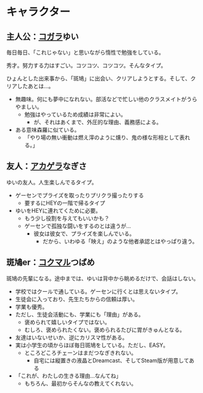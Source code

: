 # キャラクター

## 主人公：[コガラ](https://torinozukan.net/kogara.php)ゆい

毎日毎日、「これじゃない」と思いながら惰性で勉強をしている。

秀才。努力する力はすごい。コツコツ、コツコツ。そんなタイプ。

ひょんとした出来事から、「斑鳩」に出会い、クリアしようとする。そして、クリアしたあとは…。

- 無趣味。何にも夢中になれない。部活などで忙しい他のクラスメイトがうらやましい。
  - 勉強はやっているため成績は非常によい。
    - が、それはあくまで、外圧的な理由、義務感による。
- ある意味森羅に似ている。
  - 「やり場の無い衝動は燃え滓のように燻り、鬼の様な形相として表れる。」

## 友人：[アカゲラ](https://torinozukan.net/akagera.php)なぎさ

ゆいの友人。人生楽しんでるタイプ。

- ゲーセンでプライズを取ったりプリクラ撮ったりする
  - 要するにHEYの一階で帰るタイプ
- ゆいをHEYに連れてくために必要。
  - もう少し役割を与えてもいいかも？
  - ゲーセンで孤独な闘いをするのとは違うが…
    - 彼女は彼女で、プライズを楽しんでいる。
      - だから、いわゆる「映え」のような他者承認とはやっぱり違う。

## 斑鳩er：[コクマル](https://torinozukan.net/nishikokumarugarasu.php)つばめ

斑鳩の先輩になる。途中までは、ゆいは背中から眺めるだけで、会話はしない。

- 学校ではクールで通している。ゲーセンに行くとは思えないタイプ。
- 生徒会に入っており、先生たちからの信頼は厚い。
- 学業も優秀。
- ただし、生徒会活動にも、学業にも「理由」がある。
  - 褒められて嬉しいタイプではない。
  - むしろ、褒められたくない。褒められるたびに胃がきゅんとなる。
- 友達はいないせいか、逆にカリスマ性がある。
- 実は小学生の頃からほぼ毎日斑鳩をしている。ただし、EASY。
  - ところどころチェーンはまだつなぎきれない。
    - 自宅には縦置きの液晶とDreamcast、そしてSteam版が用意してある
- 「これが、わたしの生きる理由…なんてね」
  - もちろん、最初からそんなの教えてくれない。

